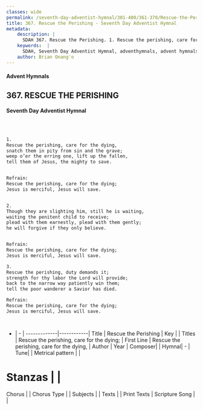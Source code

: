 ```yaml
---
classes: wide
permalink: /seventh-day-adventist-hymnal/301-400/361-370/Rescue-the-Perishing/
title: 367. Rescue the Perishing - Seventh Day Adventist Hymnal
metadata:
    description: |
      SDAH 367. Rescue the Perishing. 1. Rescue the perishing, care for the dying, snatch them in pity from sin and the grave; weep o’er the erring one, lift up the fallen, tell them of Jesus, the mighty to save. 
    keywords:  |
      SDAH, Seventh Day Adventist Hymnal, adventhymnals, advent hymnals, Rescue the Perishing, Rescue the perishing, care for the dying, ,Rescue the perishing, care for the dying;
    author: Brian Onang'o
---
```


#### Advent Hymnals
## 367. RESCUE THE PERISHING
#### Seventh Day Adventist Hymnal

```txt



1.
Rescue the perishing, care for the dying,
snatch them in pity from sin and the grave;
weep o’er the erring one, lift up the fallen,
tell them of Jesus, the mighty to save.


Refrain:
Rescue the perishing, care for the dying;
Jesus is merciful, Jesus will save.


2.
Though they are slighting him, still he is waiting,
waiting the penitent child to receive;
plead with them earnestly, plead with them gently;
he will forgive if they only believe.


Refrain:
Rescue the perishing, care for the dying;
Jesus is merciful, Jesus will save.

3.
Rescue the perishing, duty demands it;
strength for thy labor the Lord will provide;
back to the narrow way patiently win them;
tell the poor wanderer a Savior has died.

Refrain:
Rescue the perishing, care for the dying;
Jesus is merciful, Jesus will save.




```

- |   -  |
-------------|------------|
Title | Rescue the Perishing |
Key |  |
Titles | Rescue the perishing, care for the dying; |
First Line | Rescue the perishing, care for the dying, |
Author | 
Year | 
Composer|  |
Hymnal|  - |
Tune|  |
Metrical pattern | |
# Stanzas |  |
Chorus |  |
Chorus Type |  |
Subjects |  |
Texts |  |
Print Texts | 
Scripture Song |  |
  
